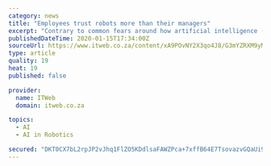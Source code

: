 ```yaml
---
category: news
title: "Employees trust robots more than their managers"
excerpt: "Contrary to common fears around how artificial intelligence (AI) will reduce jobs, more workers across the globe admit to trusting robots more than their managers. This is according to the second annual AI at Work study conducted online by Oracle and research firm Future Workplace, among 8 370 employees, managers and human resources (HR ..."
publishedDateTime: 2020-01-15T17:34:00Z
sourceUrl: https://www.itweb.co.za/content/xA9POvNY2X3qo4J8/G3mYZRXM9yMOgA8L
type: article
quality: 19
heat: 19
published: false

provider:
  name: ITWeb
  domain: itweb.co.za

topics:
  - AI
  - AI in Robotics

secured: "DKT0CX7bL2rpJP2vJhq1FlZO5KDdlsaFAWZPca+7xffB64E7TsovazvGQaUi9al65YFG0g2+RuRebb+IwTcLGLHL9XkPmm5pkVMXfrRBY7QoGJboChP1YMjxsaFZ125aexRcsLBKAznY/EMsQg//eqGwNbiQgfBcc2uPZOnL1lKe8KyxHV5blC7yhbspkhY50cnzASpdwLTXDsY3YR8hDPS0mC3UeOOBJEFzqycgHRLjMrUXNADcXerdN0oclbfl6/pqLQpU0jWfGw38tH60vsWcXsMLCwhLkFNUxwqrbeI=;W+BRspicUPBG/2HFD+ISZQ=="
---
```


